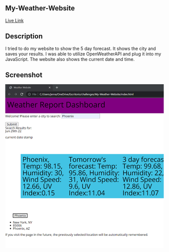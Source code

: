 ## My-Weather-Website

[Live Link]()

## Description 
I tried to do my website to show the 5 day forecast. It shows the city and saves your results. 
I was able to utilize OpenWeatherAPI and plug it into my JavaScript. 
The website also shows the current date and time. 


## Screenshot
![Screenshot of my Website](/Assets/Weatherscreenshot.png)